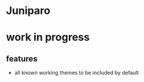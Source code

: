 # Juniparo 

# work in progress

## features
- all known working themes to be included by default


